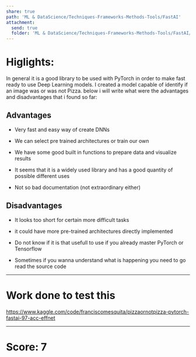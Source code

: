 ```yaml
---
share: true
path: 'ML & DataScience/Techniques-Frameworks-Methods-Tools/FastAI'
attachment:
  send: true
  folder: 'ML & DataScience/Techniques-Frameworks-Methods-Tools/FastAI/assets'
---
```

# Higlights:

In general it is a good library to be used with PyTorch in order to make fast ready to use Deep Learning models. I created a model capable of identify if an image was or was not Pizza. below i will write what were the advantages and disadvantages that i found so far:

## Advantages

-  Very fast and easy way of create DNNs

-   We can select pre trained architectures or train our own

-   We have some good built in functions to prepare data and visualize results

-   It seems that it is a widely used library and has a good quantity of possible different uses

-   Not so bad documentation (not extraordinary either)


## Disadvantages

- It looks too short for certain more difficult tasks

- it could have more pre-trained architectures directly implemented

- Do not know if it is that usefull to use if you already master PyTorch or Tensorflow

- Sometimes if you wanna understand what is happening you need to go read the source code

---
# Work done to test this

https://www.kaggle.com/code/franciscomesquita/pizzaornotpizza-pytorch-fastai-97-acc-effnet


---
# Score: 7
